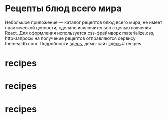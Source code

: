 # Рецепты блюд всего мира

Небольшое приложение — каталог рецептов блюд всего мира, не имеет практической ценности, сделано исключительно с целью изучения React. Для оформления используется css-фреймворк materialize.css, http-запросы на получение рецептов отправляются сервису themealdb.com. Подробности [здесь](https://tokmakov.msk.ru/blog/item/652), демо-сайт [здесь](http://react-router-recipes.tokmakov.msk.ru/).# recipes
# recipes
# recipes
# recipes
